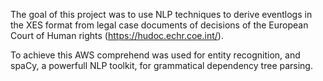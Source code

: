 The goal of this project was to use NLP techniques to derive eventlogs in the XES format from legal case documents 
of decisions of the European Court of Human rights (https://hudoc.echr.coe.int/).

To achieve this AWS comprehend was used for entity recognition, and spaCy, a powerfull NLP toolkit, for grammatical dependency tree parsing.
